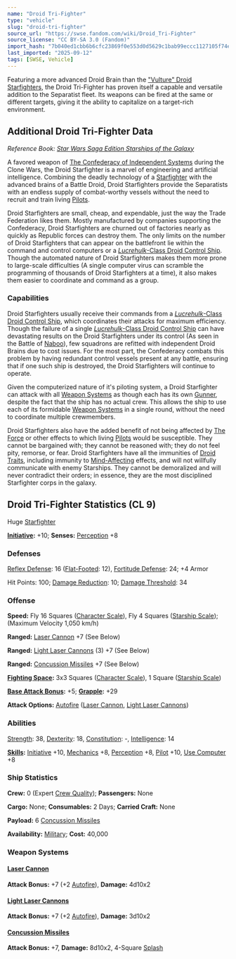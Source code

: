 ```yaml
---
name: "Droid Tri-Fighter"
type: "vehicle"
slug: "droid-tri-fighter"
source_url: "https://swse.fandom.com/wiki/Droid_Tri-Fighter"
source_license: "CC BY-SA 3.0 (Fandom)"
import_hash: "7b040ed1cbb6b6cfc23869f0e553d0d5629c1bab99eccc1127105f74e05fe2c7"
last_imported: "2025-09-12"
tags: [SWSE, Vehicle]
---
```

Featuring a more advanced Droid Brain than the ["Vulture" Droid Starfighters](https://swse.fandom.com/wiki/"Vulture"_Droid_Starfighters), the Droid Tri-Fighter has proven itself a capable and versatile addition to the Separatist fleet. Its weapons can be fired at the same or different targets, giving it the ability to capitalize on a target-rich environment.

## Additional Droid Tri-Fighter Data
*Reference Book: [Star Wars Saga Edition Starships of the Galaxy](https://swse.fandom.com/wiki/Star_Wars_Saga_Edition_Starships_of_the_Galaxy)*

A favored weapon of [The Confederacy of Independent Systems](https://swse.fandom.com/wiki/The_Confederacy_of_Independent_Systems) during the Clone Wars, the Droid Starfighter is a marvel of engineering and artificial intelligence. Combining the deadly technology of a [Starfighter](https://swse.fandom.com/wiki/Starfighter) with the advanced brains of a Battle Droid, Droid Starfighters provide the Separatists with an endless supply of combat-worthy vessels without the need to recruit and train living [Pilots](https://swse.fandom.com/wiki/Pilots).

Droid Starfighters are small, cheap, and expendable, just the way the Trade Federation likes them. Mostly manufactured by companies supporting the Confederacy, Droid Starfighters are churned out of factories nearly as quickly as Republic forces can destroy them. The only limits on the number of Droid Starfighters that can appear on the battlefront lie within the command and control computers or a [*Lucrehulk*-Class Droid Control Ship](https://swse.fandom.com/wiki/Lucrehulk-Class_Droid_Control_Ship). Though the automated nature of Droid Starfighters makes them more prone to large-scale difficulties (A single computer virus can scramble the programming of thousands of Droid Starfighters at a time), it also makes them easier to coordinate and command as a group.

### Capabilities
Droid Starfighters usually receive their commands from a [*Lucrehulk*-Class Droid Control Ship](https://swse.fandom.com/wiki/Lucrehulk-Class_Droid_Control_Ship), which coordinates their attacks for maximum efficiency. Though the failure of a single [*Lucrehulk*-Class Droid Control Ship](https://swse.fandom.com/wiki/Lucrehulk-Class_Droid_Control_Ship) can have devastating results on the Droid Starfighters under its control (As seen in the Battle of [Naboo](https://swse.fandom.com/wiki/Naboo)), few squadrons are refitted with independent Droid Brains due to cost issues. For the most part, the Confederacy combats this problem by having redundant control vessels present at any battle, ensuring that if one such ship is destroyed, the Droid Starfighters will continue to operate.

Given the computerized nature of it's piloting system, a Droid Starfighter can attack with all [Weapon Systems](https://swse.fandom.com/wiki/Weapon_Systems) as though each has its own [Gunner](https://swse.fandom.com/wiki/Gunner), despite the fact that the ship has no actual crew. This allows the ship to use each of its formidable [Weapon Systems](https://swse.fandom.com/wiki/Weapon_Systems) in a single round, without the need to coordinate multiple crewmembers.

Droid Starfighters also have the added benefit of not being affected by [The Force](https://swse.fandom.com/wiki/The_Force) or other effects to which living [Pilots](https://swse.fandom.com/wiki/Pilots) would be susceptible. They cannot be bargained with; they cannot be reasoned with; they do not feel pity, remorse, or fear. Droid Starfighters have all the immunities of [Droid Traits](https://swse.fandom.com/wiki/Droid_Traits), including immunity to [Mind-Affecting](https://swse.fandom.com/wiki/Mind-Affecting) effects, and will not willfully communicate with enemy Starships. They cannot be demoralized and will never contradict their orders; in essence, they are the most disciplined Starfighter corps in the galaxy.

## Droid Tri-Fighter Statistics (CL 9)
Huge [Starfighter](https://swse.fandom.com/wiki/Starfighter)

**[Initiative](https://swse.fandom.com/wiki/Initiative):** +10; **Senses:** [Perception](https://swse.fandom.com/wiki/Perception) +8
### Defenses
[Reflex Defense](https://swse.fandom.com/wiki/Reflex_Defense_(Vehicles)): 16 ([Flat-Footed](https://swse.fandom.com/wiki/Flat-Footed): 12), [Fortitude Defense](https://swse.fandom.com/wiki/Fortitude_Defense_(Vehicles)): 24; +4 Armor

Hit Points: 100; [Damage Reduction](https://swse.fandom.com/wiki/Damage_Reduction): 10; [Damage Threshold](https://swse.fandom.com/wiki/Damage_Threshold_(Vehicles)): 34
### Offense
**Speed:** Fly 16 Squares ([Character Scale](https://swse.fandom.com/wiki/Character_Scale)), Fly 4 Squares ([Starship Scale](https://swse.fandom.com/wiki/Starship_Scale)); (Maximum Velocity 1,050 km/h)

**Ranged:** [Laser Cannon](https://swse.fandom.com/wiki/Laser_Cannon) +7 (See Below)

**Ranged:** [Light Laser Cannons](https://swse.fandom.com/wiki/Light_Laser_Cannons) (3) +7 (See Below)

**Ranged:** [Concussion Missiles](https://swse.fandom.com/wiki/Concussion_Missiles) +7 (See Below)

**[Fighting Space](https://swse.fandom.com/wiki/Fighting_Space):** 3x3 Squares ([Character Scale](https://swse.fandom.com/wiki/Character_Scale)), 1 Square ([Starship Scale](https://swse.fandom.com/wiki/Starship_Scale))

**[Base Attack Bonus](https://swse.fandom.com/wiki/Base_Attack_Bonus):** +5; **[Grapple](https://swse.fandom.com/wiki/Grapple):** +29

**Attack Options:** [Autofire](https://swse.fandom.com/wiki/Autofire_(Vehicle_Combat)) ([Laser Cannon](https://swse.fandom.com/wiki/Laser_Cannon), [Light Laser Cannons](https://swse.fandom.com/wiki/Light_Laser_Cannon))
### Abilities
[Strength](https://swse.fandom.com/wiki/Strength): 38, [Dexterity](https://swse.fandom.com/wiki/Dexterity): 18, [Constitution](https://swse.fandom.com/wiki/Constitution): -, [Intelligence](https://swse.fandom.com/wiki/Intelligence): 14

**[Skills](https://swse.fandom.com/wiki/Skills):** [Initiative](https://swse.fandom.com/wiki/Initiative) +10, [Mechanics](https://swse.fandom.com/wiki/Mechanics) +8, [Perception](https://swse.fandom.com/wiki/Perception) +8, [Pilot](https://swse.fandom.com/wiki/Pilot) +10, [Use Computer](https://swse.fandom.com/wiki/Use_Computer) +8
### Ship Statistics
**Crew:** 0 (Expert [Crew Quality](https://swse.fandom.com/wiki/Crew_Quality)); **Passengers:** None

**Cargo:** None; **Consumables:** 2 Days; **Carried Craft:** None

**Payload:** 6 [Concussion Missiles](https://swse.fandom.com/wiki/Concussion_Missiles)

**Availability:** [Military](https://swse.fandom.com/wiki/Military); **Cost:** 40,000
### Weapon Systems
#### **[Laser Cannon](https://swse.fandom.com/wiki/Laser_Cannon)**
**Attack Bonus:** +7 (+2 [Autofire](https://swse.fandom.com/wiki/Autofire_(Vehicle_Combat))), **Damage:** 4d10x2

#### **[Light Laser Cannons](https://swse.fandom.com/wiki/Light_Laser_Cannons)**
**Attack Bonus:** +7 (+2 [Autofire](https://swse.fandom.com/wiki/Autofire_(Vehicle_Combat))), **Damage:** 3d10x2

#### **[Concussion Missiles](https://swse.fandom.com/wiki/Concussion_Missiles)**
**Attack Bonus:** +7, **Damage:** 8d10x2, 4-Square [Splash](https://swse.fandom.com/wiki/Splash)